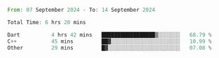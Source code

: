 <!--START_SECTION:waka-->

```rust
From: 07 September 2024 - To: 14 September 2024

Total Time: 6 hrs 20 mins

Dart          4 hrs 42 mins   █████████████████▒░░░░░░░   68.79 %
C++           45 mins         ██▓░░░░░░░░░░░░░░░░░░░░░░   10.99 %
Other         29 mins         █▓░░░░░░░░░░░░░░░░░░░░░░░   07.08 %
```

<!--END_SECTION:waka-->
